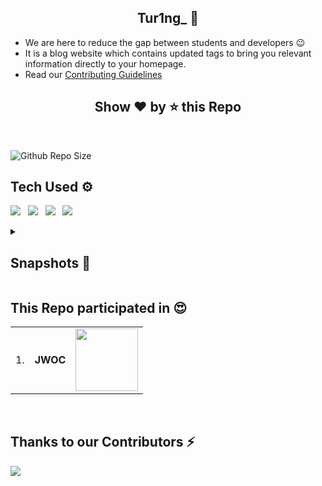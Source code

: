 <div align="center"><h2> Tur1ng_ 📃 </h2></div>

- We are here to reduce the gap between students and developers 😉
- It is a blog website which contains updated tags to bring you relevant information directly to your homepage. 
- Read our [Contributing Guidelines](https://github.com/AtriSukul1508/Njack_Hack_It_Out-Tur1ng-/blob/master/Contributing.md) 

<div align="center"><h2> Show ❤ by ⭐ this Repo </h2></div>

<br>

![Github Repo Size](https://img.shields.io/github/repo-size/AtriSukul1508/Njack_Hack_It_Out-Tur1ng-?style=for-the-badge&color=black)

## Tech Used ⚙
<img src="https://img.shields.io/badge/MongoDB-4EA94B?style=for-the-badge&logo=mongodb&logoColor=white"> &nbsp;
<img src="https://img.shields.io/badge/Express.js-404D59?style=for-the-badge"> &nbsp;
<img src="https://img.shields.io/badge/React-20232A?style=for-the-badge&logo=react&logoColor=61DAFB"> &nbsp;
<img src="https://img.shields.io/badge/Node.js-43853D?style=for-the-badge&logo=node.js&logoColor=white"> &nbsp;

<details><summary><h2> Snapshots 📸  </h2></summary>

<details><summary><h2> Home page </h2></summary>
<img src="https://user-images.githubusercontent.com/95478617/217651292-61b27656-2083-446e-9c33-6fce0c9d6e1b.png"/>
</details>

<details><summary><h2> Write Blog page </h2></summary>
<img src="https://user-images.githubusercontent.com/95478617/216022863-0bcecbfb-d8b6-4748-a3d3-48caffaf492f.png"/>
</details>

<details><summary><h2> All blogs of the user page </h2></summary> 
<img src="https://user-images.githubusercontent.com/95478617/216805020-e79db92a-6710-46f1-af6b-6f0a9040bb55.png"/>
</details>

<details><summary><h2> Single Blog View page </h2></summary>
<img src="https://user-images.githubusercontent.com/95478617/216805007-b41f2efe-3cee-4ba5-91ef-ad59a97f3b32.png"/>
<img src="https://user-images.githubusercontent.com/95478617/216805009-bc19c07e-6992-420a-906e-90c6d691a5f0.png"/>
<img src="https://user-images.githubusercontent.com/95478617/216805012-2508f769-7b3d-48ee-9397-e09c771b3d92.png"/>
</details>

<details><summary><h2> Sign up page </h2></summary>
<img src="https://user-images.githubusercontent.com/95478617/215736223-c24bf57e-49ab-4b69-ae99-65f287bd9558.png"/>
</details>

<details><summary><h2> Login page </h2></summary>
<img src="https://user-images.githubusercontent.com/95478617/215501102-d46b61ec-c88d-4166-993c-81f60110d659.png"/>
</details>

</details>

## This Repo participated in 😍

||||
|--|--|--|
|1.|<b>JWOC</b>|<img height="100" width="100" src="https://user-images.githubusercontent.com/94545831/219814617-703be394-c72b-4641-9bae-74345f78db12.png"/>|

<br>

## Thanks to our Contributors ⚡

<a href="https://github.com/AtriSukul1508/Njack_Hack_It_Out-Tur1ng-/graphs/contributors">
  <img src="https://contrib.rocks/image?repo=AtriSukul1508/Njack_Hack_It_Out-Tur1ng-" />
</a>
